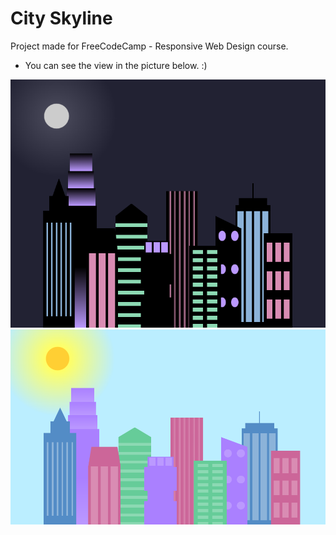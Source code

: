# City Skyline
 Project made for FreeCodeCamp - Responsive Web Design course.
 - You can see the view in the picture below. :)

 ![Screenshot](Screenshots/1.PNG)
 ![Screenshot](Screenshots/2.PNG)